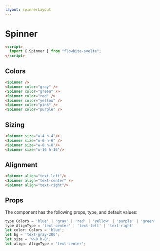 ```yaml
---
layout: spinnerLayout
---
```


<script>
  import { Spinner }from '$lib/index';
</script>

<h1 class="text-3xl w-full dark:text-white py-8">Spinner</h1>


```html
<script>
  import { Spinner } from "flowbite-svelte";
</script>
```

<h2 class="text-2xl mt-8 dark:text-white py-8">Colors</h2>

<div class="container w-full rounded-xl my-4 mx-auto bg-gradient-to-r bg-white dark:bg-gray-900 border border-gray-200 dark:border-gray-700 p-2 sm:p-6">
<Spinner />
<Spinner color="gray" />
<Spinner color="green" />
<Spinner color="red" />
<Spinner color="yellow" />
<Spinner color="pink" />
<Spinner color="purple" />
</div>

```html
<Spinner />
<Spinner color="gray" />
<Spinner color="green" />
<Spinner color="red" />
<Spinner color="yellow" />
<Spinner color="pink" />
<Spinner color="purple" />
```

<h2 class="text-2xl mt-8 dark:text-white py-8">Sizing</h2>

<div class="container w-full rounded-xl my-4 mx-auto bg-gradient-to-r bg-white dark:bg-gray-900 border border-gray-200 dark:border-gray-700 p-2 sm:p-6">
<Spinner size="w-4 h-4" />
<Spinner size="w-6 h-6" />
<Spinner size="w-8 h-8" />
<Spinner size="w-16 h-16" />
</div>

```html
<Spinner size="w-4 h-4"/>
<Spinner size="w-6 h-6" />
<Spinner size="w-8 h-8"/>
<Spinner size="w-16 h-16"/>
```


<h2 class="text-2xl mt-8 dark:text-white py-8">Alignment</h2>

<div class="container w-full rounded-xl my-4 mx-auto bg-gradient-to-r bg-white dark:bg-gray-900 border border-gray-200 dark:border-gray-700 p-2 sm:p-6">
<Spinner align="text-left"/>
<Spinner align="text-center" />
<Spinner align="text-right"/>
</div>

```html
<Spinner align="text-left"/>
<Spinner align="text-center" />
<Spinner align="text-right"/>
```

<h2 class="text-2xl mt-8 dark:text-white py-8">Props</h2>

<p class="dark:text-white py-4 text-lg">The component has the following props, type, and default values:</p>

```js
type Colors = 'blue' | 'gray' | 'red' | 'yellow' | 'purple' | 'green' | 'indigo' | 'pink';
type AlignType = 'text-center' | 'text-left' | 'text-right'
let color: Colors = 'blue';
let bg = 'text-gray-200';
let size = 'w-8 h-8';
let align: AlignType = 'text-center';
```
